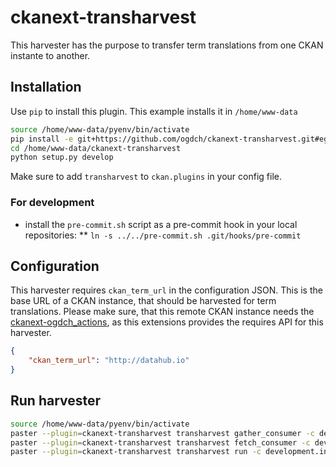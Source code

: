 ckanext-transharvest
====================

This harvester has the purpose to transfer term translations from one CKAN instante to another.

## Installation

Use `pip` to install this plugin. This example installs it in `/home/www-data`

```bash
source /home/www-data/pyenv/bin/activate
pip install -e git+https://github.com/ogdch/ckanext-transharvest.git#egg=ckanext-transharvest --src /home/www-data
cd /home/www-data/ckanext-transharvest
python setup.py develop
```

Make sure to add `transharvest` to `ckan.plugins` in your config file.

### For development
* install the `pre-commit.sh` script as a pre-commit hook in your local repositories:
** `ln -s ../../pre-commit.sh .git/hooks/pre-commit`

## Configuration

This harvester requires `ckan_term_url` in the configuration JSON. This is the base URL of a CKAN instance, that should be harvested for term translations. Please make sure, that this remote CKAN instance needs the [ckanext-ogdch_actions](https://github.com/ogdch/ckanext-ogdch_actions), as this extensions provides the requires API for this harvester.

```json
{
    "ckan_term_url": "http://datahub.io"
}
```

## Run harvester

```bash
source /home/www-data/pyenv/bin/activate
paster --plugin=ckanext-transharvest transharvest gather_consumer -c development.ini &
paster --plugin=ckanext-transharvest transharvest fetch_consumer -c development.ini &
paster --plugin=ckanext-transharvest transharvest run -c development.ini
```
